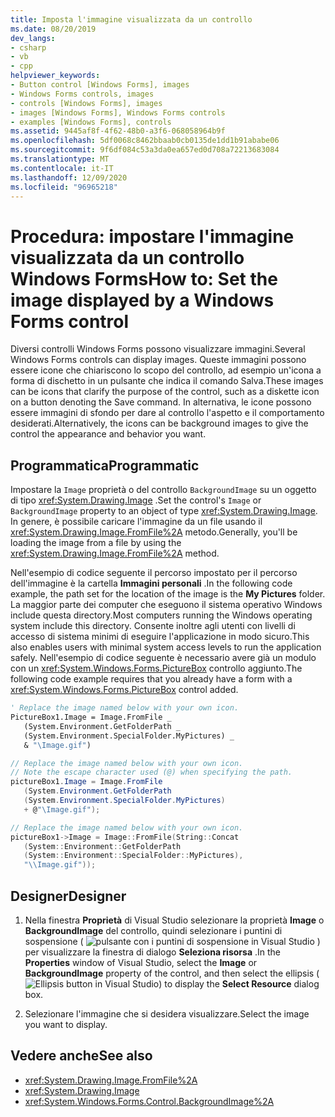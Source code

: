 ```yaml
---
title: Imposta l'immagine visualizzata da un controllo
ms.date: 08/20/2019
dev_langs:
- csharp
- vb
- cpp
helpviewer_keywords:
- Button control [Windows Forms], images
- Windows Forms controls, images
- controls [Windows Forms], images
- images [Windows Forms], Windows Forms controls
- examples [Windows Forms], controls
ms.assetid: 9445af8f-4f62-48b0-a3f6-068058964b9f
ms.openlocfilehash: 5df0068c8462bbaab0cb0135de1dd1b91ababe06
ms.sourcegitcommit: 9f6df084c53a3da0ea657ed0d708a72213683084
ms.translationtype: MT
ms.contentlocale: it-IT
ms.lasthandoff: 12/09/2020
ms.locfileid: "96965218"
---
```

# <a name="how-to-set-the-image-displayed-by-a-windows-forms-control"></a><span data-ttu-id="78dce-102">Procedura: impostare l'immagine visualizzata da un controllo Windows Forms</span><span class="sxs-lookup"><span data-stu-id="78dce-102">How to: Set the image displayed by a Windows Forms control</span></span>

<span data-ttu-id="78dce-103">Diversi controlli Windows Forms possono visualizzare immagini.</span><span class="sxs-lookup"><span data-stu-id="78dce-103">Several Windows Forms controls can display images.</span></span> <span data-ttu-id="78dce-104">Queste immagini possono essere icone che chiariscono lo scopo del controllo, ad esempio un'icona a forma di dischetto in un pulsante che indica il comando Salva.</span><span class="sxs-lookup"><span data-stu-id="78dce-104">These images can be icons that clarify the purpose of the control, such as a diskette icon on a button denoting the Save command.</span></span> <span data-ttu-id="78dce-105">In alternativa, le icone possono essere immagini di sfondo per dare al controllo l'aspetto e il comportamento desiderati.</span><span class="sxs-lookup"><span data-stu-id="78dce-105">Alternatively, the icons can be background images to give the control the appearance and behavior you want.</span></span>

## <a name="programmatic"></a><span data-ttu-id="78dce-106">Programmatica</span><span class="sxs-lookup"><span data-stu-id="78dce-106">Programmatic</span></span>

<span data-ttu-id="78dce-107">Impostare la `Image` proprietà o del controllo `BackgroundImage` su un oggetto di tipo <xref:System.Drawing.Image> .</span><span class="sxs-lookup"><span data-stu-id="78dce-107">Set the control's `Image` or `BackgroundImage` property to an object of type <xref:System.Drawing.Image>.</span></span> <span data-ttu-id="78dce-108">In genere, è possibile caricare l'immagine da un file usando il <xref:System.Drawing.Image.FromFile%2A> metodo.</span><span class="sxs-lookup"><span data-stu-id="78dce-108">Generally, you'll be loading the image from a file by using the <xref:System.Drawing.Image.FromFile%2A> method.</span></span>

<span data-ttu-id="78dce-109">Nell'esempio di codice seguente il percorso impostato per il percorso dell'immagine è la cartella **Immagini personali** .</span><span class="sxs-lookup"><span data-stu-id="78dce-109">In the following code example, the path set for the location of the image is the **My Pictures** folder.</span></span> <span data-ttu-id="78dce-110">La maggior parte dei computer che eseguono il sistema operativo Windows include questa directory.</span><span class="sxs-lookup"><span data-stu-id="78dce-110">Most computers running the Windows operating system include this directory.</span></span> <span data-ttu-id="78dce-111">Consente inoltre agli utenti con livelli di accesso di sistema minimi di eseguire l'applicazione in modo sicuro.</span><span class="sxs-lookup"><span data-stu-id="78dce-111">This also enables users with minimal system access levels to run the application safely.</span></span> <span data-ttu-id="78dce-112">Nell'esempio di codice seguente è necessario avere già un modulo con un <xref:System.Windows.Forms.PictureBox> controllo aggiunto.</span><span class="sxs-lookup"><span data-stu-id="78dce-112">The following code example requires that you already have a form with a <xref:System.Windows.Forms.PictureBox> control added.</span></span>

```vb
' Replace the image named below with your own icon.
PictureBox1.Image = Image.FromFile _
   (System.Environment.GetFolderPath _
   (System.Environment.SpecialFolder.MyPictures) _
   & "\Image.gif")
```

```csharp
// Replace the image named below with your own icon.
// Note the escape character used (@) when specifying the path.
pictureBox1.Image = Image.FromFile
   (System.Environment.GetFolderPath
   (System.Environment.SpecialFolder.MyPictures)
   + @"\Image.gif");
```

```cpp
// Replace the image named below with your own icon.
pictureBox1->Image = Image::FromFile(String::Concat
   (System::Environment::GetFolderPath
   (System::Environment::SpecialFolder::MyPictures),
   "\\Image.gif"));
```

## <a name="designer"></a><span data-ttu-id="78dce-113">Designer</span><span class="sxs-lookup"><span data-stu-id="78dce-113">Designer</span></span>

1. <span data-ttu-id="78dce-114">Nella finestra **Proprietà** di Visual Studio selezionare la proprietà **Image** o **BackgroundImage** del controllo, quindi selezionare i puntini di sospensione ( ![ pulsante con i puntini di sospensione in Visual Studio ](./media/visual-studio-ellipsis-button.png) ) per visualizzare la finestra di dialogo **Seleziona risorsa** .</span><span class="sxs-lookup"><span data-stu-id="78dce-114">In the **Properties** window of Visual Studio, select the **Image** or **BackgroundImage** property of the control, and then select the ellipsis (![Ellipsis button in Visual Studio](./media/visual-studio-ellipsis-button.png)) to display the **Select Resource** dialog box.</span></span>

2. <span data-ttu-id="78dce-115">Selezionare l'immagine che si desidera visualizzare.</span><span class="sxs-lookup"><span data-stu-id="78dce-115">Select the image you want to display.</span></span>

## <a name="see-also"></a><span data-ttu-id="78dce-116">Vedere anche</span><span class="sxs-lookup"><span data-stu-id="78dce-116">See also</span></span>

- <xref:System.Drawing.Image.FromFile%2A>
- <xref:System.Drawing.Image>
- <xref:System.Windows.Forms.Control.BackgroundImage%2A>
